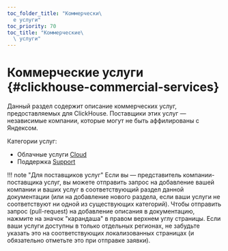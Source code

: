 ```yaml
---
toc_folder_title: "Коммерчески\
  е услуги"
toc_priority: 70
toc_title: "Коммерческие\
  \ услуги"
---
```


# Коммерческие услуги {#clickhouse-commercial-services}

Данный раздел содержит описание коммерческих услуг, предоставляемых для ClickHouse. Поставщики этих услуг — независимые компании, которые могут не быть аффилированы с Яндексом.

Категории услуг:

-   Облачные услуги [Cloud](../commercial/cloud.md)
-   Поддержка [Support](../commercial/support.md)

!!! note "Для поставщиков услуг"
    Если вы — представитель компании-поставщика услуг, вы можете отправить запрос на добавление вашей компании и ваших услуг в соответствующий раздел данной документации (или на добавление нового раздела, если ваши услуги не соответствуют ни одной из существующих категорий). Чтобы отправить запрос (pull-request) на добавление описания в документацию, нажмите на значок "карандаша" в правом верхнем углу страницы. Если ваши услуги доступны в только отдельных регионах, не забудьте указать это на соответствующих локализованных страницах (и обязательно отметьте это при отправке заявки).
